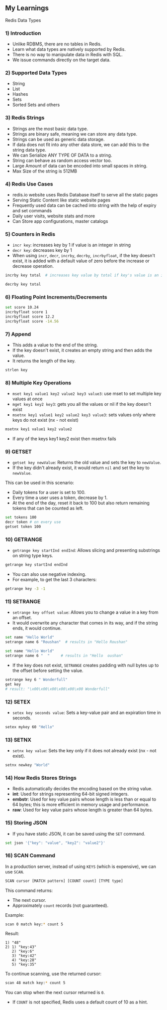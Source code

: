 ## My Learnings

Redis Data Types

### 1) Introduction
- Unlike RDBMS, there are no tables in Redis.
- Learn what data types are natively supported by Redis.
- There is no way to manipulate data in Redis with SQL.
- We issue commands directly on the target data.

### 2) Supported Data Types
- String
- List
- Hashes
- Sets
- Sorted Sets and others


### 3) Redis Strings
- Strings are the most basic data type.
- Strings are binary safe, meaning we can store any data type.
- Strings can be used as generic data storage.
- If data does not fit into any other data store, we can add this to the string data type.
- We can Serialize ANY TYPE OF DATA to a string.
- String can behave as random access vector too.
- Large Amount of data can be encoded into small spaces in string.
- Max Size of the string is 512MB


### 4) Redis Use Cases
- redis.io website uses Redis Database itself to serve all the static pages
- Serving Static Content like static website pages
- Frequently used data can be cached into string with the help of expiry and set commands
- Daily user visits, website stats and more
- Can Store app configurations, master catalogs

### 5) Counters in Redis

- `incr key`: increases key by 1 if value is an integer in string
- `decr key`: decreases key by 1
- When using `incr`, `decr`, `incrby`, `decrby`, `incrbyfloat`, if the key doesn't exist, it is added with a default value of zero before the increase or decrease operation.

```bash
incrby key total  # increases key value by total if key's value is an integer in string
```

```bash
decrby key total
```

### 6) Floating Point Increments/Decrements

```bash
set score 10.24
incrbyfloat score 1
incrbyfloat score 12.2
incrbyfloat score -14.56
```


### 7) Append

- This adds a value to the end of the string.
- If the key doesn't exist, it creates an empty string and then adds the value.
- It returns the length of the key.

```bash
strlen key
```


### 8) Multiple Key Operations

- `mset key1 value1 key2 value2 key3 value3`: use mset to set multiple key values at once
- `mget key1 key2 key3`: gets you all the values or nil if the key doesn't exist
- `msetnx key1 value1 key2 value2 key3 value3`: sets values only where keys do not exist (nx - not exist)

```bash
msetnx key1 value1 key2 value2
```
- If any of the keys key1 key2 exist then msetnx fails


### 9) GETSET

- `getset key newValue`: Returns the old value and sets the key to `newValue`.
- If the key didn't already exist, it would return `nil` and set the key to `newValue`.

This can be used in this scenario:
  - Daily tokens for a user is set to 100.
  - Every time a user uses a token, decrease by 1.
  - At the end of the day, reset it back to 100 but also return remaining tokens that can be counted as left.

```bash
set tokens 100
decr token # on every use
getset token 100
```


### 10) GETRANGE

- `getrange key startInd endInd`: Allows slicing and presenting substrings on string type keys.

```bash
getrange key startInd endInd
```

- You can also use negative indexing.
- For example, to get the last 3 characters:
```bash
getrange key -3 -1
```


### 11) SETRANGE

- `setrange key offset value`: Allows you to change a value in a key from an offset.
- It would overwrite any character that comes in its way, and if the string ends, it would continue.

```bash
set name "Hello World"
setrange name 6 "Roushan"  # results in "Hello Roushan"
```

```bash
set name "Hello World"
setrange name 6 "  "     # results in "Hello  oushan"
```

- If the key does not exist, `SETRANGE` creates padding with null bytes up to the offset before setting the value.

```bash
setrange key 6 " Wonderfull"
get key
# result: "\x00\x00\x00\x00\x00\x00 Wonderfull"
```

### 12) SETEX

- `setex key seconds value`: Sets a key-value pair and an expiration time in seconds.

```bash
setex mykey 60 "Hello"
```

### 13) SETNX

- `setnx key value`: Sets the key only if it does not already exist (nx - not exist).

```bash
setnx newkey "World"
```


### 14) How Redis Stores Strings

- Redis automatically decides the encoding based on the string value.
- **int**: Used for strings representing 64-bit signed integers.
- **embstr**: Used for key value pairs whose length is less than or equal to 64 bytes; this is more efficient in memory usage and performance.
- **raw**: Used for key value pairs whose length is greater than 64 bytes.

### 15) Storing JSON

- If you have static JSON, it can be saved using the `SET` command.

```bash
set json '{"key": "value", "key2": "value2"}'
```

### 16) SCAN Command

In a production server, instead of using `KEYS` (which is expensive), we can use `SCAN`.

```bash
SCAN cursor [MATCH pattern] [COUNT count] [TYPE type]
```

This command returns:
- The next cursor.
- Approximately `count` records (not guaranteed).

Example:
```bash
scan 0 match key:* count 5
```
Result:
```
1) "48"
2) 1) "key:43"
   2) "key:6"
   3) "key:42"
   4) "key:28"
   5) "key:35"
```
To continue scanning, use the returned cursor:
```bash
scan 48 match key:* count 5
```
You can stop when the next cursor returned is `0`.

- If `COUNT` is not specified, Redis uses a default count of 10 as a hint.
